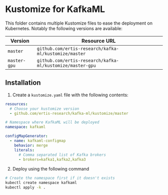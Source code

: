 # Kustomize for KafkaML

This folder contains multiple Kustomize files to ease the deployment on
Kubernetes. Notably the following versions are available:

| Version      | Resource URL                                              |
| ------------ | --------------------------------------------------------- |
| `master`     | `github.com/ertis-research/kafka-ml/kustomize/master`     |
| `master-gpu` | `github.com/ertis-research/kafka-ml/kustomize/master-gpu` |

## Installation

1. Create a `kustomize.yaml` file with the following contents:

```yaml
resources:
  # Choose your kustomize version
  - github.com/ertis-research/kafka-ml/kustomize/master

# Namespace where KafkaML will be deployed
namespace: kafkaml

configMapGenerator:
  - name: kafkaml-configmap
    behavior: merge
    literals:
      # Comma separated list of Kafka brokers
      - brokers=kafka1,kafka2,kafka3
```

2. Deploy using the following command

```sh
# Create the namespace first if it doesn't exists
kubectl create namespace kafkaml
kubectl apply -k .
```
